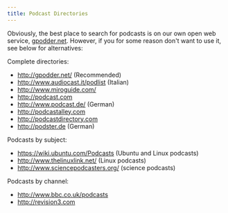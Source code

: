 ```yaml
---
title: Podcast Directories
---
```


Obviously, the best place to search for podcasts is on our own open web service, [gpodder.net](http://gpodder.net/). However, if you for some reason don't want to use it, see below for alternatives:

Complete directories:
* http://gpodder.net/ (Recommended)
* http://www.audiocast.it/podlist (Italian)
* http://www.miroguide.com/
* http://podcast.com
* http://www.podcast.de/ (German)
* http://podcastalley.com
* http://podcastdirectory.com
* http://podster.de (German)

Podcasts by subject:
* https://wiki.ubuntu.com/Podcasts (Ubuntu and Linux podcasts)
* http://www.thelinuxlink.net/ (Linux podcasts)
* http://www.sciencepodcasters.org/ (science podcasts)

Podcasts by channel:
* http://www.bbc.co.uk/podcasts
* http://revision3.com

